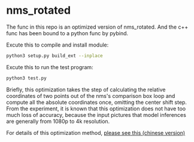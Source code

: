 # nms_rotated

The func in this repo is an optimized version of nms_rotated. And the c++ func has been bound to a python func by pybind.

Excute this to compile and install module:

```bash
python3 setup.py build_ext --inplace
```
Excute this to run the test program:

```bash
python3 test.py
```
Briefly, this optimization takes the step of calculating the relative coordinates of two points out of the nms's comparison box loop and compute all the absolute coordinates once, omitting the center shift step. From the experiment, it is known that this optimization does not have too much loss of accuracy, because the input pictures that model inferences are generally from 1080p to 4k resolution.

For details of this optimization method, [please see this (chinese version)](./docs/rotated_nms.pdf)

